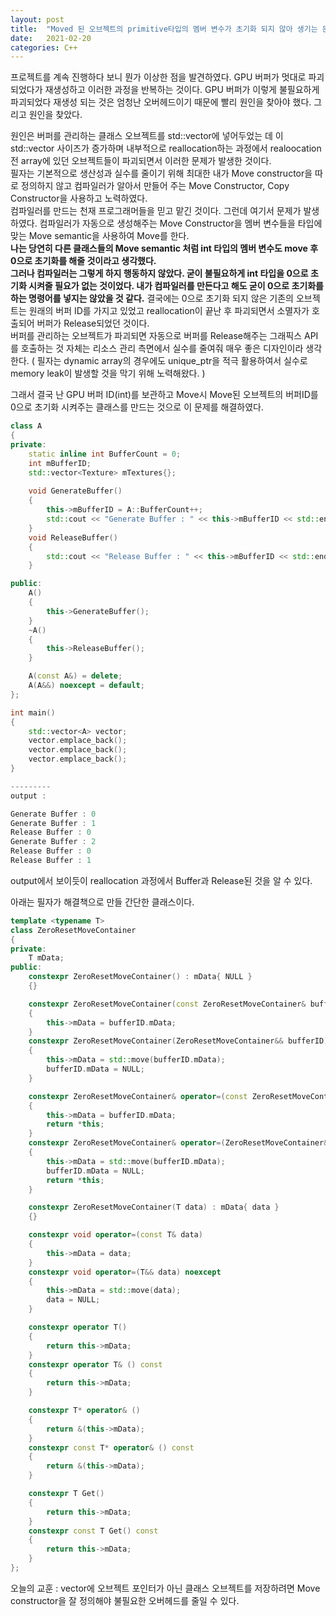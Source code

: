 ```yaml
---
layout: post
title:  "Moved 된 오브젝트의 primitive타입의 멤버 변수가 초기화 되지 않아 생기는 문제"
date:   2021-02-20
categories: C++
---
```


프로젝트를 계속 진행하다 보니 뭔가 이상한 점을 발견하였다. GPU 버퍼가 멋대로 파괴되었다가 재생성하고 이러한 과정을 반복하는 것이다. GPU 버퍼가 이렇게 불필요하게 파괴되었다 재생성 되는 것은 엄청난 오버헤드이기 때문에 빨리 원인을 찾아야 했다. 그리고 원인을 찾았다.    

원인은 버퍼를 관리하는 클래스 오브젝트를 std::vector에 넣어두었는 데 이 std::vector 사이즈가 증가하며 내부적으로 reallocation하는 과정에서 realoocation 전 array에 있던 오브젝트들이 파괴되면서 이러한 문제가 발생한 것이다.     
필자는 기본적으로 생산성과 실수를 줄이기 위해 최대한 내가 Move constructor을 따로 정의하지 않고 컴파일러가 알아서 만들어 주는 Move Constructor, Copy Constructor을 사용하고 노력하였다.   
컴파일러를 만드는 천재 프로그래머들을 믿고 맡긴 것이다. 그런데 여기서 문제가 발생하였다. 컴파일러가 자동으로 생성해주는 Move Constructor을 멤버 변수들을 타입에 맞는 Move semantic을 사용하여 Move를 한다.     
**나는 당연히 다른 클래스들의 Move semantic 처럼 int 타입의 멤버 변수도 move 후 0으로 초기화를 해줄 것이라고 생각했다.**     
**그러나 컴파일러는 그렇게 하지 행동하지 않았다. 굳이 불필요하게 int 타입을 0으로 초기화 시켜줄 필요가 없는 것이었다. 내가 컴파일러를 만든다고 해도 굳이 0으로 초기화를 하는 명령어를 넣지는 않았을 것 같다.**
결국에는 0으로 초기화 되지 않은 기존의 오브젝트는 원래의 버퍼 ID를 가지고 있었고 reallocation이 끝난 후 파괴되면서 소멸자가 호출되어 버퍼가 Release되었던 것이다.    
버퍼를 관리하는 오브젝트가 파괴되면 자동으로 버퍼를 Release해주는 그래픽스 API를 호출하는 것 자체는 리소스 관리 측면에서 실수를 줄여줘 매우 좋은 디자인이라 생각한다. ( 필자는 dynamic array의 경우에도 unique_ptr을 적극 활용하여서 실수로 memory leak이 발생할 것을 막기 위해 노력해왔다. )  

그래서 결국 난 GPU 버퍼 ID(int)를 보관하고 Move시 Move된 오브젝트의 버퍼ID를 0으로 초기화 시켜주는 클래스를 만드는 것으로 이 문제를 해결하였다.     


```c++
class A
{
private:
	static inline int BufferCount = 0;
	int mBufferID;
    std::vector<Texture> mTextures{};
	
	void GenerateBuffer()
	{
		this->mBufferID = A::BufferCount++;
		std::cout << "Generate Buffer : " << this->mBufferID << std::endl;
	}
	void ReleaseBuffer()
	{
		std::cout << "Release Buffer : " << this->mBufferID << std::endl;
	}

public:
	A()
	{
		this->GenerateBuffer();
	}
	~A()
	{
		this->ReleaseBuffer();
	}

	A(const A&) = delete;
	A(A&&) noexcept = default;
};

int main()
{
	std::vector<A> vector;
	vector.emplace_back();
	vector.emplace_back();
	vector.emplace_back();
}

---------   
output :

Generate Buffer : 0
Generate Buffer : 1
Release Buffer : 0
Generate Buffer : 2
Release Buffer : 0
Release Buffer : 1

```    
output에서 보이듯이 reallocation 과정에서 Buffer과 Release된 것을 알 수 있다.     

아래는 필자가 해결책으로 만들 간단한 클래스이다.    

```c++
template <typename T>
class ZeroResetMoveContainer
{
private:
	T mData;
public:
	constexpr ZeroResetMoveContainer() : mData{ NULL }
	{}

	constexpr ZeroResetMoveContainer(const ZeroResetMoveContainer& bufferID)
	{
		this->mData = bufferID.mData;
	}
	constexpr ZeroResetMoveContainer(ZeroResetMoveContainer&& bufferID) noexcept
	{
		this->mData = std::move(bufferID.mData);
		bufferID.mData = NULL;
	}

	constexpr ZeroResetMoveContainer& operator=(const ZeroResetMoveContainer& bufferID)
	{
		this->mData = bufferID.mData;
		return *this;
	}
	constexpr ZeroResetMoveContainer& operator=(ZeroResetMoveContainer&& bufferID) noexcept
	{
		this->mData = std::move(bufferID.mData);
		bufferID.mData = NULL;
		return *this;
	}

	constexpr ZeroResetMoveContainer(T data) : mData{ data }
	{}

	constexpr void operator=(const T& data)
	{
		this->mData = data;
	}
	constexpr void operator=(T&& data) noexcept
	{
		this->mData = std::move(data);
		data = NULL;
	}

	constexpr operator T()
	{
		return this->mData;
	}
	constexpr operator T& () const
	{
		return this->mData;
	}

	constexpr T* operator& ()
	{
		return &(this->mData);
	}
	constexpr const T* operator& () const
	{
		return &(this->mData);
	}

	constexpr T Get()
	{
		return this->mData;
	}
	constexpr const T Get() const
	{
		return this->mData;
	}
};
```


오늘의 교훈 : vector에 오브젝트 포인터가 아닌 클래스 오브젝트를 저장하려면 Move constructor을 잘 정의해야 불필요한 오버헤드를 줄일 수 있다.    
